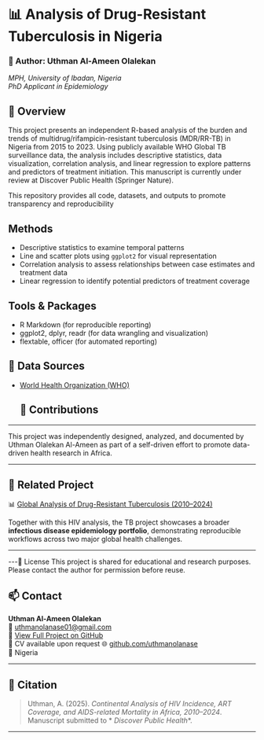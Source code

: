 

# 📊 Analysis of Drug-Resistant Tuberculosis in Nigeria

### 🧠 Author: Uthman Al-Ameen Olalekan  
*MPH, University of Ibadan, Nigeria*  
*PhD Applicant in Epidemiology*

## 📌 Overview

This project presents an independent R-based analysis of the burden and trends of multidrug/rifampicin-resistant tuberculosis (MDR/RR-TB) in Nigeria from 2015 to 2023. Using publicly available WHO Global TB surveillance data, the analysis includes descriptive statistics, data visualization, correlation analysis, and linear regression to explore patterns and predictors of treatment initiation.
This manuscript is currently under review at Discover Public Health (Springer Nature).

This repository provides all code, datasets, and outputs to promote transparency and reproducibility

## Methods
- Descriptive statistics to examine temporal patterns
- Line and scatter plots using `ggplot2` for visual representation
- Correlation analysis to assess relationships between case estimates and treatment data
- Linear regression to identify potential predictors of treatment coverage

## Tools & Packages
- R Markdown (for reproducible reporting)
- ggplot2, dplyr, readr (for data wrangling and visualization)
- flextable, officer (for automated reporting)

## 📂 Data Sources
- [World Health Organization (WHO)](https://www.who.int/data)

  ## 🤝 Contributions
---
This project was independently designed, analyzed, and documented by Uthman Olalekan Al-Ameen as part of a self-driven effort to promote data-driven health research in Africa.

---
## 🔗 Related Project  

📊 [Global Analysis of Drug-Resistant Tuberculosis (2010–2024)](https://github.com/uthmanolanase/DrugResistance-TB-Analysis)  

Together with this HIV analysis, the TB project showcases a broader **infectious disease epidemiology portfolio**, demonstrating reproducible workflows across two major global health challenges.  

---
---🔗 License
This project is shared for educational and research purposes. Please contact the author for permission before reuse.
## 📫 Contact

**Uthman Al-Ameen Olalekan**  
📧 uthmanolanase01@gmail.com  
🔗 [View Full Project on GitHub](https://github.com/uthmanolanase/HIV-Continental-Study-Africa)  
🧾 CV available upon request
🌐 [github.com/uthmanolanase](https://github.com/uthmanolanase)  
📍 Nigeria


---

## 🔗 Citation

> Uthman, A. (2025). _Continental Analysis of HIV Incidence, ART Coverage, and AIDS-related Mortality in Africa, 2010–2024_. Manuscript submitted to * _Discover Public Health_*.
---
